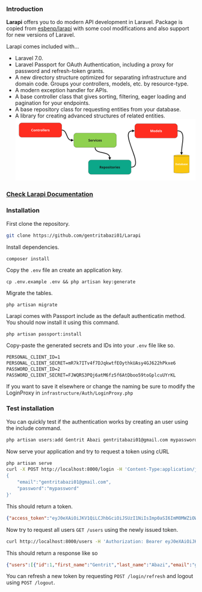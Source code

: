 ### Introduction

**Larapi** offers you to do modern API development in Laravel.
Package is copied from [esbenp/larapi](https://github.com/esbenp/larapi) with some cool modifications and also support for new versions of Laravel.

Larapi comes included with...
* Laravel 7.0.
* Laravel Passport for OAuth Authentication, including a proxy for password and refresh-token grants.
* A new directory structure optimized for separating infrastructure and domain code. Groups your controllers, models, etc. by resource-type. 
* A modern exception handler for APIs.
* A base controller class that gives sorting, filtering, eager loading and pagination for your endpoints.
* A base repository class for requesting entities from your database.
* A library for creating advanced structures of related entities.
![...](pic.png?raw=true "...")


### [Check Larapi Documentation](https://github.com/gentritabazi01/larapi-components)

### Installation

First clone the repository.
```bash
git clone https://github.com/gentritabazi01/Larapi
```

Install dependencies.

```bash
composer install
```

Copy the `.env` file an create an application key.

```
cp .env.example .env && php artisan key:generate
```

Migrate the tables.

```
php artisan migrate
```

Larapi comes with Passport include as the default authenticatin method. You should now install it using this command.

```
php artisan passport:install
```

Copy-paste the generated secrets and IDs into your `.env` file like so.

```
PERSONAL_CLIENT_ID=1
PERSONAL_CLIENT_SECRET=mR7k7ITv4f7DJqkwtfEOythkUAsy4GJ622hPkxe6
PASSWORD_CLIENT_ID=2
PASSWORD_CLIENT_SECRET=FJWQRS3PQj6atM6fz5f6AtDboo59toGplcuUYrKL
```

If you want to save it elsewhere or change the naming be sure to modify the LoginProxy in `infrastructure/Auth/LoginProxy.php`

### Test installation

You can quickly test if the authentication works by creating an user using the include command.

```bash
php artisan users:add Gentrit Abazi gentritabazi01@gmail.com mypassword
```

Now serve your application and try to request a token using cURL

```bash
php artisan serve
curl -X POST http://localhost:8000/login -H 'Content-Type:application/json' -d '
{
    "email":"gentritabazi01@gmail.com",
    "password":"mypassword"
}'
```

This should return a token.

```json
{"access_token":"eyJ0eXAiOiJKV1QiLCJhbGciOiJSUzI1NiIsImp0aSI6ImM0MWZiOWFjZjkyZmRiY2RhYjE0ZmEwYTFlMzMwYjBjYTEwMmRiMTA1ZGI4MmZjYzllZGUwMjRiNzI2MjA2YjRhZDU4MGZhMjUxODU2Y2RkIn0.eyJhdWQiOiIyIiwianRpIjoiYzQxZmI5YWNmOTJmZGJjZGFiMTRmYTBhMWUzMzBiMGNhMTAyZGIxMDVkYjgyZmNjOWVkZTAyNGI3MjYyMDZiNGFkNTgwZmEyNTE4NTZjZGQiLCJpYXQiOjE0ODk5NTM3MDYsIm5iZiI6MTQ4OTk1MzcwNiwiZXhwIjoxNDg5OTU0MzA2LCJzdWIiOiIxIiwic2NvcGVzIjpbXX0.SmsEyCEXBiwSgl0yMcjvCxoZ2a_7D6GDJTxTs_J-6yzUeJkOofrSV7RRafO3VvUckrNqy5sGgglrwGH_HN7_lNPU6XcgaaNzbzf-g7vCSzCicJiYZVzxqJpZVwqQ4WIQrc0lYdk7suZ7hwQulOD_Z79JhBNh1KSAyo3ABWHiRjh9NR_-iAjvlCohh7nAETDeVqoMrR99m3fwQYOjdtvRBHJ8Ei-Kx3Gn1DyOXyh8eGa5-yDtj-ZVI9x66YMXlm8wk4IMA_Oh7KJISfdpoQs4fPyrGsFAxQMFp02qEW2fzKl2eesZeiIAyDGWE4StHsuY3E4jZL0P-pjv08j5W4CBP0P64gkNw_GdbxlPPA-qZUzJlc3EtjrzZ9WZq3JAKKCGy5I1jHECDOqaQ1z7axm6rmxRWmXmRGwwkne8QxfPlXsN0sm5q98mJckeqCLUuir1VPyFn5Z-B7D80-sc7Zm-7zi-awJtZUGMcHSo_yNHXjVGcbJwFk04xoIL2QzMXpOVPLaUdlBp_obCJhdzT5Bx0o5SDdK2LwgEwbMkksqmrTJ7ypoezsc3ihVQIrMelK2lNfkH_cDcVdD3ub8oFTthbA62U6atXaIADcsgTCgOtgQ2uXTIko_btjECgL35LZDd8UxiyQT3w-pDrELGDPx17DQCsIZDJ8mC1s6E0d7EPsA","expires_in":600}
```

Now try to request all users `GET /users` using the newly issued token.

```bash
curl http://localhost:8000/users -H 'Authorization: Bearer eyJ0eXAiOiJKV1QiLCJhbGciOiJSUzI1NiIsImp0aSI6ImM0MWZiOWFjZjkyZmRiY2RhYjE0ZmEwYTFlMzMwYjBjYTEwMmRiMTA1ZGI4MmZjYzllZGUwMjRiNzI2MjA2YjRhZDU4MGZhMjUxODU2Y2RkIn0.eyJhdWQiOiIyIiwianRpIjoiYzQxZmI5YWNmOTJmZGJjZGFiMTRmYTBhMWUzMzBiMGNhMTAyZGIxMDVkYjgyZmNjOWVkZTAyNGI3MjYyMDZiNGFkNTgwZmEyNTE4NTZjZGQiLCJpYXQiOjE0ODk5NTM3MDYsIm5iZiI6MTQ4OTk1MzcwNiwiZXhwIjoxNDg5OTU0MzA2LCJzdWIiOiIxIiwic2NvcGVzIjpbXX0.SmsEyCEXBiwSgl0yMcjvCxoZ2a_7D6GDJTxTs_J-6yzUeJkOofrSV7RRafO3VvUckrNqy5sGgglrwGH_HN7_lNPU6XcgaaNzbzf-g7vCSzCicJiYZVzxqJpZVwqQ4WIQrc0lYdk7suZ7hwQulOD_Z79JhBNh1KSAyo3ABWHiRjh9NR_-iAjvlCohh7nAETDeVqoMrR99m3fwQYOjdtvRBHJ8Ei-Kx3Gn1DyOXyh8eGa5-yDtj-ZVI9x66YMXlm8wk4IMA_Oh7KJISfdpoQs4fPyrGsFAxQMFp02qEW2fzKl2eesZeiIAyDGWE4StHsuY3E4jZL0P-pjv08j5W4CBP0P64gkNw_GdbxlPPA-qZUzJlc3EtjrzZ9WZq3JAKKCGy5I1jHECDOqaQ1z7axm6rmxRWmXmRGwwkne8QxfPlXsN0sm5q98mJckeqCLUuir1VPyFn5Z-B7D80-sc7Zm-7zi-awJtZUGMcHSo_yNHXjVGcbJwFk04xoIL2QzMXpOVPLaUdlBp_obCJhdzT5Bx0o5SDdK2LwgEwbMkksqmrTJ7ypoezsc3ihVQIrMelK2lNfkH_cDcVdD3ub8oFTthbA62U6atXaIADcsgTCgOtgQ2uXTIko_btjECgL35LZDd8UxiyQT3w-pDrELGDPx17DQCsIZDJ8mC1s6E0d7EPsA'
```

This should return a response like so

```json
{"users":[{"id":1,"first_name":"Gentrit","last_name":"Abazi","email":"gentritabazi01@gmail.com","name":"Gentrit Abazi"}]}
```

You can refresh a new token by requesting `POST /login/refresh` and logout using `POST /logout`.
